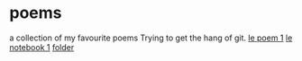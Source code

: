 # poems
a collection of my favourite poems
Trying to get the hang of git.
[le poem 1](poem1.txt)
[le notebook 1](notebook/hello.ipynb)
[folder](Experiments/)